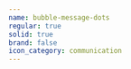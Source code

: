 ```yaml
---
name: bubble-message-dots
regular: true
solid: true
brand: false
icon_category: communication
---
```

